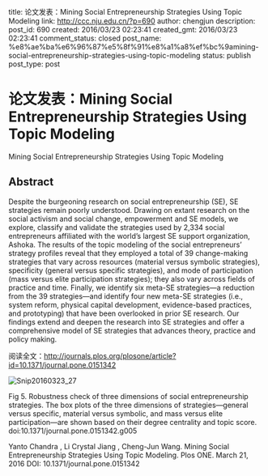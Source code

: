 title: 论文发表：Mining Social Entrepreneurship Strategies Using Topic Modeling
link: http://ccc.nju.edu.cn/?p=690
author: chengjun
description: 
post_id: 690
created: 2016/03/23 02:23:41
created_gmt: 2016/03/23 02:23:41
comment_status: closed
post_name: %e8%ae%ba%e6%96%87%e5%8f%91%e8%a1%a8%ef%bc%9amining-social-entrepreneurship-strategies-using-topic-modeling
status: publish
post_type: post

# 论文发表：Mining Social Entrepreneurship Strategies Using Topic Modeling

Mining Social Entrepreneurship Strategies Using Topic Modeling

## Abstract

Despite the burgeoning research on social entrepreneurship (SE), SE strategies remain poorly understood. Drawing on extant research on the social activism and social change, empowerment and SE models, we explore, classify and validate the strategies used by 2,334 social entrepreneurs affiliated with the world’s largest SE support organization, Ashoka. The results of the topic modeling of the social entrepreneurs’ strategy profiles reveal that they employed a total of 39 change-making strategies that vary across resources (material versus symbolic strategies), specificity (general versus specific strategies), and mode of participation (mass versus elite participation strategies); they also vary across fields of practice and time. Finally, we identify six meta-SE strategies―a reduction from the 39 strategies―and identify four new meta-SE strategies (i.e., system reform, physical capital development, evidence-based practices, and prototyping) that have been overlooked in prior SE research. Our findings extend and deepen the research into SE strategies and offer a comprehensive model of SE strategies that advances theory, practice and policy making.

阅读全文：<http://journals.plos.org/plosone/article?id=10.1371/journal.pone.0151342>

![Snip20160323_27](/wp-content/uploads/2016/03/Snip20160323_27-808x1024.png)

Fig 5. Robustness check of three dimensions of social entrepreneurship strategies. The box plots of the three dimensions of strategies—general versus specific, material versus symbolic, and mass versus elite participation—are shown based on their degree centrality and topic score. doi:10.1371/journal.pone.0151342.g005

Yanto Chandra , Li Crystal Jiang , Cheng-Jun Wang. Mining Social Entrepreneurship Strategies Using Topic Modeling. Plos ONE. March 21, 2016 DOI: 10.1371/journal.pone.0151342
